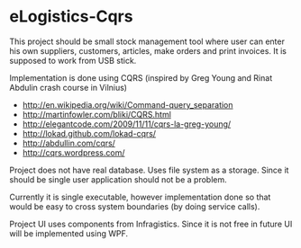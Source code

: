 eLogistics-Cqrs
===============

This project should be small stock management tool where user can enter his own suppliers, customers, articles, 
make orders and print invoices. It is supposed to work from USB stick.

Implementation is done using CQRS (inspired by Greg Young and Rinat Abdulin crash course in Vilnius)

* http://en.wikipedia.org/wiki/Command-query_separation
* http://martinfowler.com/bliki/CQRS.html
* http://elegantcode.com/2009/11/11/cqrs-la-greg-young/
* http://lokad.github.com/lokad-cqrs/
* http://abdullin.com/cqrs/
* http://cqrs.wordpress.com/

Project does not have real database. Uses file system as a storage. 
Since it should be single user application should not be a problem.

Currently it is single executable, however implementation done so that would be easy to cross 
system boundaries (by doing service calls).

Project UI uses components from Infragistics. 
Since it is not free in future UI will be implemented using WPF.
